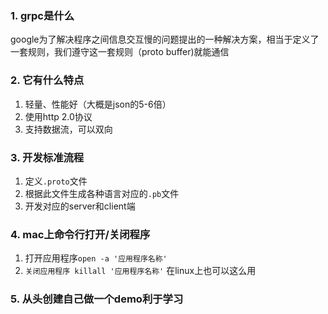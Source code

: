 ### 1. grpc是什么
google为了解决程序之间信息交互慢的问题提出的一种解决方案，相当于定义了一套规则，我们遵守这一套规则（proto buffer)就能通信

### 2. 它有什么特点
1. 轻量、性能好（大概是json的5-6倍）
2. 使用http 2.0协议
3. 支持数据流，可以双向

### 3. 开发标准流程
1. 定义`.proto`文件
2. 根据此文件生成各种语言对应的`.pb`文件
3. 开发对应的server和client端

### 4. mac上命令行打开/关闭程序
1. 打开应用程序`open -a '应用程序名称'`
2. `关闭应用程序 killall '应用程序名称'` 在linux上也可以这么用

### 5. 从头创建自己做一个demo利于学习


